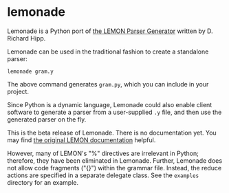 # lemonade

Lemonade is a Python port of
[the LEMON Parser Generator](http://www.hwaci.com/sw/lemon/)
written by D. Richard Hipp.

Lemonade can be used in the traditional fashion to create a standalone
parser:

    lemonade gram.y

The above command generates `gram.py`, which you can include in your
project.

Since Python is a dynamic language, Lemonade could also enable client
software to generate a parser from a user-supplied `.y` file, and then
use the generated parser on the fly.

This is the beta release of Lemonade.  There is no documentation yet.
You may find
[the original LEMON documentation](http://www.hwaci.com/sw/lemon/lemon.html)
helpful.

However, many of LEMON's "%" directives are irrelevant in Python;
therefore, they have been eliminated in Lemonade.  Further, Lemonade
does not allow code fragments ("{}") within the grammar file.
Instead, the reduce actions are specified in a separate delegate
class.  See the `examples` directory for an example.
